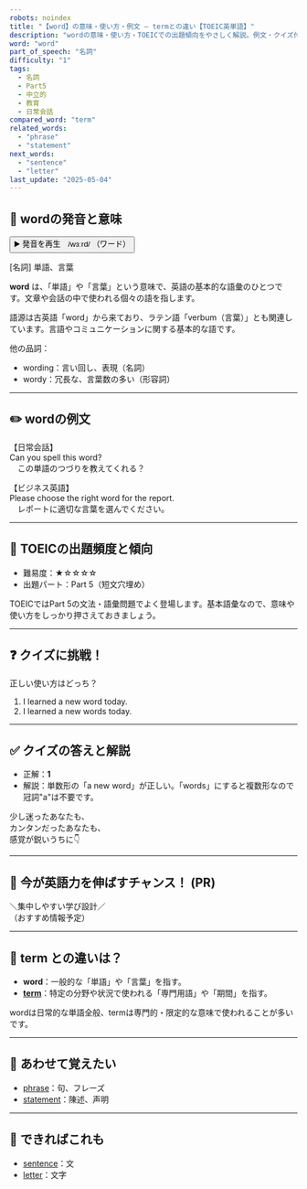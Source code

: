 ```yaml
---
robots: noindex
title: "【word】の意味・使い方・例文 ― termとの違い【TOEIC英単語】"
description: "wordの意味・使い方・TOEICでの出題傾向をやさしく解説。例文・クイズ付きでtermとの違いもわかりやすく学べます。"
word: "word"
part_of_speech: "名詞"
difficulty: "1"
tags:
  - 名詞
  - Part5
  - 中立的
  - 教育
  - 日常会話
compared_word: "term"
related_words:
  - "phrase"
  - "statement"
next_words:
  - "sentence"
  - "letter"
last_update: "2025-05-04"
---
```


## 🔰 wordの発音と意味

<button class="play-audio" onclick="playTTS('word')">
  <span class="play-audio-main">
    ▶️ 発音を再生　/wɜːrd/
  </span>
  <span class="play-audio-sub">
    （ワード）
  </span>
</button>

[名詞] 単語、言葉

**word** は、「単語」や「言葉」という意味で、英語の基本的な語彙のひとつです。文章や会話の中で使われる個々の語を指します。

語源は古英語「word」から来ており、ラテン語「verbum（言葉）」とも関連しています。言語やコミュニケーションに関する基本的な語です。

他の品詞：  
- wording：言い回し、表現（名詞）
- wordy：冗長な、言葉数の多い（形容詞）

---

## ✏️ wordの例文

【日常会話】  
Can you spell this word?  
　この単語のつづりを教えてくれる？

【ビジネス英語】  
Please choose the right word for the report.  
　レポートに適切な言葉を選んでください。

---

## 🎯 TOEICの出題頻度と傾向

- 難易度：★☆☆☆☆
- 出題パート：Part 5（短文穴埋め）

TOEICではPart 5の文法・語彙問題でよく登場します。基本語彙なので、意味や使い方をしっかり押さえておきましょう。

---

## ❓ クイズに挑戦！

正しい使い方はどっち？

1. I learned a new word today.  
2. I learned a new words today.

---

## ✅ クイズの答えと解説

- 正解：**1**
- 解説：単数形の「a new word」が正しい。「words」にすると複数形なので冠詞"a"は不要です。

少し迷ったあなたも、  
カンタンだったあなたも、  
感覚が鋭いうちに👇️

---

## 🚀 今が英語力を伸ばすチャンス！ (PR)

<div class="info-center">
＼集中しやすい学び設計／<br>  
（おすすめ情報予定）
</div>

---

## 🤔  term との違いは？

- **word**：一般的な「単語」や「言葉」を指す。
- **[term](/word/term)**：特定の分野や状況で使われる「専門用語」や「期間」を指す。

wordは日常的な単語全般、termは専門的・限定的な意味で使われることが多いです。

---

## 🧩 あわせて覚えたい

- [phrase](/word/phrase)：句、フレーズ
- [statement](/word/statement)：陳述、声明

---

## 📖 できればこれも

- [sentence](/word/sentence)：文
- [letter](/word/letter)：文字

<!-- cvid: aid06_bid38 -->
